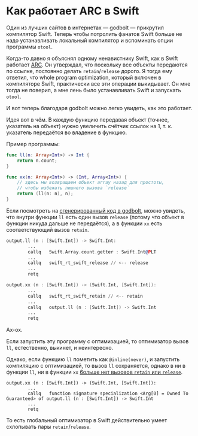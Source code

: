 # Как работает ARC в Swift

Один из лучших сайтов в интернетах — godbolt — прикрутил компилятор Swift.
Теперь чтобы потролить фанатов Swift больше не надо устанавливать локальный
компилятор и вспоминать опции программы `otool`.

Когда-то давно я объяснял одному ненавистнику Swift, как в Swift работает
[ARC](https://en.wikipedia.org/wiki/Automatic_Reference_Counting).
Он утверждал, что поскольку все объекты передаются по ссылке, постоянно делать
`retain`/`release` дорого. Я тогда ему ответил, что whole program optimization,
который включен в компиляторе Swift, практически все эти операции выкидывает.
Он мне тогда не поверил, а мне лень было устанавливать Swift и запускать `otool`.

И вот теперь благодаря godbolt можно легко увидеть, как это работает.

Идея вот в чём. В каждую функцию передавая объект (точнее, указатель на объект)
нужно увеличить счётчик ссылок на 1, т. к. указатель передаётся во владение в функцию.

Пример программы:

```swift
func ll(n: Array<Int>) -> Int {
    return n.count;
}

func xx(n: Array<Int>) -> (Int, Array<Int>) {
    // здесь мы возвращаем объект array назад для простоты,
    // чтобы избежать лишнего вызова `release`
    return (ll(n: n), n);
}
```

Если посмотреть на [сгенерированный код в godbolt](https://godbolt.org/g/h2tZWM),
можно увидеть, что внутри функции `ll` есть один вызов `release`
(потому что объект в функции никуда дальше не передаётся),
а в функции `xx` есть соответствующий вызов `retain`.

```asm
output.ll (n : [Swift.Int]) -> Swift.Int:
        ...
        callq   Swift.Array.count.getter : Swift.Int@PLT
        ...
        callq   swift_rt_swift_release // <-- release
        ...
        retq

output.xx (n : [Swift.Int]) -> (Swift.Int, [Swift.Int]):
        ...
        callq   swift_rt_swift_retain // <-- retain
        ...
        callq   output.ll (n : [Swift.Int]) -> Swift.Int
        ...
        retq
```

Ах-ох.

Если запустить эту программу с оптимизацией, то оптимизатор вызов `ll`, естественно,
выкинет, и неинтересно.

Однако, если функцию `ll` пометить как `@inline(never)`, и запустить компиляцию
с оптимизацией, то вызов `ll` сохраняется, однако в ни в функции `ll`, ни в функции `xx`
[6ольше нет вызовов `retain` или `release`](https://godbolt.org/g/9B6Chn).

```
output.xx (n : [Swift.Int]) -> (Swift.Int, [Swift.Int]):
        ...
        callq   function signature specialization <Arg[0] = Owned To Guaranteed> of output.ll (n : [Swift.Int]) -> Swift.Int
        ...
        retq
```

То есть глобальный оптимизатор в Swift действительно умеет схлопывать пары `retain`/`release`.
